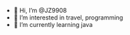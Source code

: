 - 👋 Hi, I’m @JZ9908
- 👀 I’m interested in travel, programming
- 🌱 I’m currently learning java


<!---
JZ9908/JZ9908 is a ✨ special ✨ repository because its `README.md` (this file) appears on your GitHub profile.
You can click the Preview link to take a look at your changes.
--->
